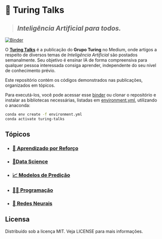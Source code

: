 # 📰 Turing Talks


> ## *Inteligência Artificial para todos.*

[![Binder](https://mybinder.org/badge_logo.svg)][1]
<br>

O **[Turing Talks](https://medium.com/turing-talks)** é a publicação do **Grupo Turing** no Medium, onde artigos a respeito de diversos temas de *Inteligência Artificial* são postados semanalmente. Seu objetivo é ensinar IA de forma compreensiva para qualquer pessoa interessada consiga aprender, independente do seu nível de conhecimento prévio.

Este repositório contém os códigos demonstrados nas publicações, organizados em tópicos.

Para executá-los, você pode acessar esse [binder][1] ou clonar o repositório e instalar
as bibliotecas necessárias, listadas em [environment.yml](environment.yml), utilizando
o anaconda:

```bash
conda env create -f environment.yml
conda activate turing-talks
```

## Tópicos

- ### [🤖 Aprendizado por Reforço](Aprendizado%20por%20Reforço/)

- ### [📂Data Science](Data%20Science/)

- ### [📈 Modelos de Predição](Modelos%20de%20Predição/)

- ### [👨‍💻 Programação](Programação/)

- ### [🧠 Redes Neurais](Redes%20Neurais/)

## Licensa

Distribuído sob a licença MIT. Veja LICENSE para mais informações.

[1]: https://mybinder.org/v2/gh/GrupoTuringCodes/Turing-Talks/master
